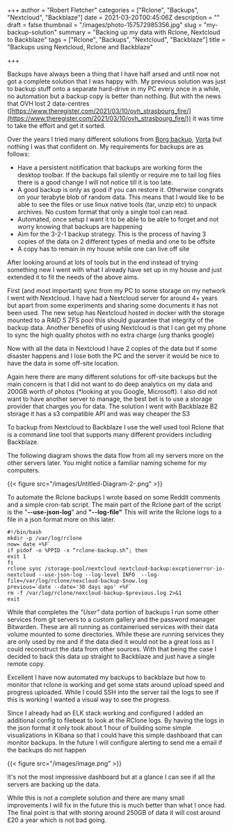 +++
author = "Robert Fletcher"
categories = ["Rclone", "Backups", "Nextcloud", "Backblaze"]
date = 2021-03-20T00:45:06Z
description = ""
draft = false
thumbnail = "/images/photo-157572985356.jpg"
slug = "my-backup-solution"
summary = "Backing up my data with Rclone, Nextcloud to Backblaze"
tags = ["Rclone", "Backups", "Nextcloud", "Backblaze"]
title = "Backups using Nextcloud, Rclone and Backblaze"

+++


Backups have always been a thing that I have half arsed and until now not got a complete solution that I was happy with. My previous solution was just to backup stuff onto a separate hard-drive in my PC every once in a while, no automation but  a backup copy is better than nothing. But with the news that OVH lost 2 data-centres ([https://www.theregister.com/2021/03/10/ovh_strasbourg_fire/](https://www.theregister.com/2021/03/10/ovh_strasbourg_fire/)) it was time to take the effort and get it sorted.

Over the years I tried many different solutions from [Borg backup](https://borgbackup.readthedocs.io/en/stable/), [Vorta](https://vorta.borgbase.com/) but nothing I was that confident on. My requirements for backups are as follows:

* Have a persistent notification that backups are working form the desktop toolbar. If the backups fail silently or require me to tail log files there is a good change I will not notice till it is too late.
* A good backup is only as good if you can restore it. Otherwise congrats on your terabyte blob of random data. This means that I would like to be able to see the files or use linux native tools (tar, unzip etc) to unpack archives. No custom format that only a single tool can read.
* Automated, once setup I want it to be able to be able to forget and not worry knowing that backups are happening
* Aim for the 3-2-1 backup strategy. This is the process of having 3 copies of the data on 2 different types of media and one to be offsite
* A copy has to remain in my house while one can live off site

After looking around at lots of tools but in the end instead of trying something new I went with what I already have set up in my house and just extended it to fit the needs of the above aims.

First (and most important) sync from my PC to some storage on my network I went with Nextcloud. I have had a Nextcloud server for around 4+ years but apart from some experiments and sharing some documents it has not been used. The new setup has Nextcloud hosted in docker with the storage mounted to a RAID 5 ZFS pool this should guarantee that integrity of the backup data. Another benefits of using Nextcloud is that I can get my phone to sync the high quality photos with no extra charge (urg thanks google)

Now with all the data in Nextcloud I have 2 copies of the data but if some disaster happens and I lose both the PC and the server it would be nice to have the data in some off-site location.

Again here there are many different solutions for off-site backups but the main concern is that I did not want to do deep analytics on my data and 200GB worth of photos (*looking at you Google, Microsoft). I also did not want to have another server to manage,  the best bet is to use a storage provider that charges you for data. The solution I went with Backblaze B2 storage it has a s3 compatible API and was way cheaper the S3

To backup from Nextcloud to Backblaze I use the well used tool Rclone that is a command line tool that supports many different providers including Backblaze.

The following diagram shows the data flow from all my servers more on the other servers later. You might notice a familiar naming scheme for my computers.

{{< figure src="/images/Untitled-Diagram-2-.png" >}}

To automate the Rclone backups I wrote based on some Reddit comments and a simple cron-tab script. The main part of the Rclone part of the script is the "**--use-json-log**" and **"--log-file"** This will write the Rclone logs to a file in a json format more on this later.

```
#!/bin/bash
mkdir -p /var/log/rclone
now=`date +%F`
if pidof -o %PPID -x “rclone-backup.sh”; then
exit 1
fi
rclone sync /storage-pool/nextcloud nextcloud-backup:excptionerror-io-nextcloud --use-json-log --log-level INFO  --log-file=/var/log/rclone/nexcloud-backup-$now.log
previous=`date --date='30 days ago' +%F`
rm -f /var/log/rclone/nexcloud-backup-$previous.log 2>&1
exit

```

While that completes the _"User"_ data portion of backups I run some other services from git servers to a custom gallery and the password manager Bitwarden. These are all running as containerised services with their data volume mounted to some directories. While these are running services they are only used by me and if the data died it would not be a great loss as I could reconstruct the data from other sources. With that being the case I decided to back this data up straight to Backblaze and just have a single remote copy.

Excellent I have now automated my backups to backblaze but how to monitor that rclone is working and get some stats around upload speed and progress uploaded. While I could SSH into the server tail the logs to see if this is working I wanted a visual way to see the progress.

Since I already had an ELK stack working and configured I added an additional config to filebeat to look at the RClone logs. By having the logs in the json format  it only took about  1 hour of building some simple visualizations in Kibana so that  I could have this simple dashboard that can monitor backups. In the future I will configure alerting to send me a email if the backups do not happen

{{< figure src="/images/image.png" >}}

It's not the most impressive dashboard but at a glance I can see if all the servers are backing up the data.

While this is not a complete solution and there are many small improvements I will fix in the future this is much better than what I once had. The final point is that with storing around 250GB of data it will cost around £20 a year which is not bad going.









